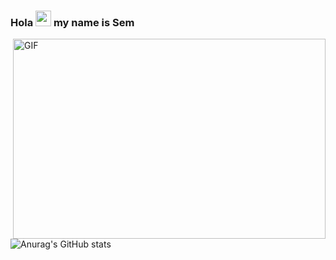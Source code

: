   ### Hola <img src="https://media.giphy.com/media/hvRJCLFzcasrR4ia7z/giphy.gif" width="25px"> my name is Sem
  
  <img align="right" alt="GIF" src="https://github.com/abhisheknaiidu/abhisheknaiidu/blob/master/code.gif?raw=true" width="500" height="320" />



![Anurag's GitHub stats](https://github-readme-stats.vercel.app/api?username=semmoolenschot&show_icons=true&theme=radical)
